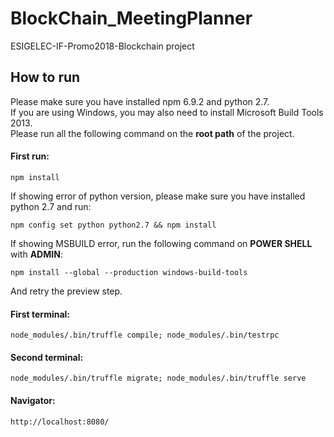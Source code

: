 # BlockChain_MeetingPlanner
ESIGELEC-IF-Promo2018-Blockchain project

## How to run
Please make sure you have installed npm 6.9.2 and python 2.7.  
If you are using Windows, you may also need to install Microsoft Build Tools 2013.  
Please run all the following command on the <strong>root path</strong> of the project.

#### First run:  
    npm install

If showing error of python version, please make sure you have installed python 2.7 and run:

    npm config set python python2.7 && npm install
    
If showing MSBUILD error, run the following command on <strong>POWER SHELL</strong> with <strong>ADMIN</strong>:

    npm install --global --production windows-build-tools
And retry the preview step.
  
#### First terminal:  
    node_modules/.bin/truffle compile; node_modules/.bin/testrpc
  
#### Second terminal:  
    node_modules/.bin/truffle migrate; node_modules/.bin/truffle serve
  
#### Navigator:
    http://localhost:8080/
